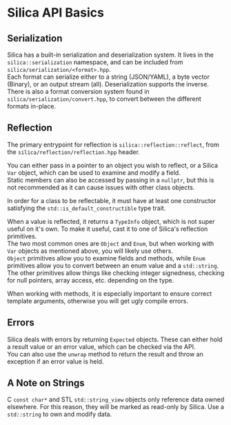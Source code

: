 # Silica API Basics

## Serialization
Silica has a built-in serialization and deserialization system. It lives in the `silica::serialization` namespace, and can be included from `silica/serialization/<format>.hpp`.  
Each format can serialize either to a string (JSON/YAML), a byte vector (Binary), or an output stream (all). Deserialization supports the inverse.  
There is also a format conversion system found in `silica/serialization/convert.hpp`, to convert between the different formats in-place.

## Reflection
The primary entrypoint for reflection is `silica::reflection::reflect`, from the `silica/reflection/reflection.hpp` header.  

You can either pass in a pointer to an object you wish to reflect, or a Silica `Var` object, which can be used to examine and modify a field.  
Static members can also be accessed by passing in a `nullptr`, but this is not recommended as it can cause issues with other class objects.  

In order for a class to be reflectable, it must have at least one constructor satisfying the  `std::is_default_constructible` type trait.  

When a value is reflected, it returns a `TypeInfo` object, which is not super useful on it's own. To make it useful, cast it to one of Silica's reflection primitives.  
The two most common ones are `Object` and `Enum`, but when working with `Var` objects as mentioned above, you will likely use others.  
`Object` primitives allow you to examine fields and methods, while `Enum` primitives allow you to convert between an enum value and a `std::string`.  
The other primitives allow things like checking integer signedness, checking for null pointers, array access, etc. depending on the type.  

When working with methods, it is especially important to ensure correct template arguments, otherwise you will get ugly compile errors.

## Errors
Silica deals with errors by returning `Expected` objects. These can either hold a result value or an error value, which can be checked via the API.  
You can also use the `unwrap` method to return the result and throw an exception if an error value is held.

## A Note on Strings
C `const char*` and STL `std::string_view` objects only reference data owned elsewhere. For this reason, they will be marked as read-only by Silica. Use a `std::string` to own and modify data.